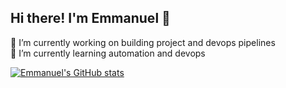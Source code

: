 ## Hi there! I'm Emmanuel 👋


🔭 I’m currently working on building project and devops pipelines<br>
🌱 I’m currently learning automation and devops<br>


[![Emmanuel's GitHub stats](https://github-readme-stats.vercel.app/api?username=MannyOlus)](https://github.com/MannyOlus/github-readme-stats)
